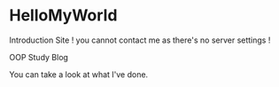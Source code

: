 # HelloMyWorld

Introduction Site ! you cannot contact me as there's no server settings !
<p herf="https://st-itm.github.io/lab01-s21versurfer/"> </p>

OOP Study Blog
<p herf = "https://sillaboratory.tistory.com/"> </p>

You can take a look at what I've done.
